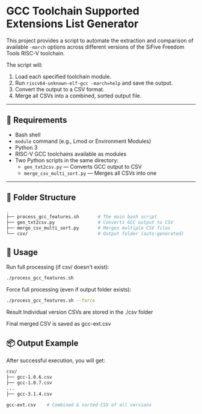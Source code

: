 # GCC Toolchain Supported Extensions List Generator

This project provides a script to automate the extraction and comparison of available `-march` options across different versions of the SiFive Freedom Tools RISC-V toolchain.

The script will:
1. Load each specified toolchain module.
2. Run `riscv64-unknown-elf-gcc -march=help` and save the output.
3. Convert the output to a CSV format.
4. Merge all CSVs into a combined, sorted output file.

---

## 🔧 Requirements

- Bash shell
- `module` command (e.g., Lmod or Environment Modules)
- Python 3
- RISC-V GCC toolchains available as modules
- Two Python scripts in the same directory:
  - `gen_txt2csv.py` — Converts GCC output to CSV
  - `merge_csv_multi_sort.py` — Merges all CSVs into one

---

## 📁 Folder Structure

```bash
.
├── process_gcc_features.sh       # The main bash script
├── gen_txt2csv.py                # Converts GCC output to CSV
├── merge_csv_multi_sort.py       # Merges multiple CSV files
└── csv/                          # Output folder (auto-generated)
```

## 🚀 Usage
Run full processing (if csv/ doesn't exist):
```bash
./process_gcc_features.sh
```
Force full processing (even if output folder exists):
```bash
./process_gcc_features.sh --force
```
Result
Individual version CSVs are stored in the ./csv folder

Final merged CSV is saved as gcc-ext.csv

## 📦 Output Example
After successful execution, you will get:

```bash
csv/
├── gcc-1.0.6.csv
├── gcc-1.0.7.csv
...
├── gcc-3.1.4.csv

gcc-ext.csv    # Combined & sorted CSV of all versions
```

